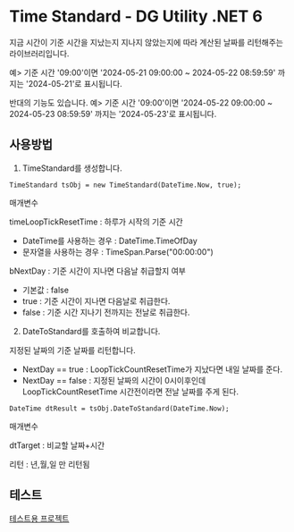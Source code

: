 ﻿# Time Standard - DG Utility .NET 6

지금 시간이 기준 시간을 지났는지 지나지 않았는지에 따라 계산된 날짜를 리턴해주는 라이브러리입니다.

예>
기준 시간 '09:00'이면 '2024-05-21 09:00:00 ~ 2024-05-22 08:59:59' 까지는 '2024-05-21'로 표시됩니다.

반대의 기능도 있습니다.
예>
기준 시간 '09:00'이면 '2024-05-22 09:00:00 ~ 2024-05-23 08:59:59' 까지는 '2024-05-23'로 표시됩니다.

## 사용방법

1. TimeStandard를 생성합니다.

```
TimeStandard tsObj = new TimeStandard(DateTime.Now, true);
```

매개변수

timeLoopTickResetTime : 하루가 시작의 기준 시간<br />
- DateTime를 사용하는 경우 : DateTime.TimeOfDay<br />
- 문자열을 사용하는 경우 : TimeSpan.Parse("00:00:00")<br />

bNextDay : 기준 시간이 지나면 다음날 취급할지 여부
- 기본값 : false
- true : 기준 시간이 지나면 다음날로 취급한다.
- false : 기준 시간 지나기 전까지는 전날로 취급한다.


2. DateToStandard를 호출하여 비교합니다.

지정된 날짜의 기준 날짜를 리턴합니다.

- NextDay == true : LoopTickCountResetTime가 지났다면 내일 날짜를 준다.
- NextDay == false : 지정된 날짜의 시간이 0시이후인데 LoopTickCountResetTime 시간전이라면 전날 날짜를 주게 된다.

```
DateTime dtResult = tsObj.DateToStandard(DateTime.Now);
```

매개변수

dtTarget : 비교할 날짜+시간

리턴 : 년,월,일 만 리턴됨

## 테스트

[테스트용 프로젝트](https://github.com/dang-gun/DGUtility_DotNet/tree/main/DGU_TimeTest)